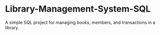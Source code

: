 # Library-Management-System-SQL
A simple SQL project for managing books, members, and transactions in a library.
